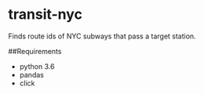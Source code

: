 # transit-nyc

Finds route ids of NYC subways that pass a target station.

##Requirements
 * python 3.6
 * pandas
 * click
